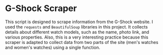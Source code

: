 # G-Shock Scraper

This script is designed to scrape information from the G-Shock website. I used the `requests` and `BeautifulSoup` libraries in this project. It collects details about different watch models, such as the name, photo link, and various properties. Also, this is a very interesting practice because this scraper is adapted to collect data from two parts of the site (men's watches and women's watches) using a single function.